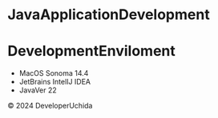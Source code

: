 # JavaApplicationDevelopment
# DevelopmentEnviloment
- MacOS Sonoma 14.4
- JetBrains IntelIJ IDEA
- JavaVer 22
<p>
  &copy; 2024 DeveloperUchida
</p>